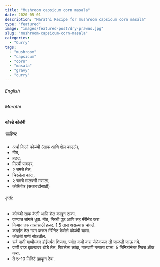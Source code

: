 ```yaml
---
title: "Mushroom capsicum corn masala"
date: 2020-05-01
description: "Marathi Recipe for mushroom capsicum corn masala"
type: "featured"
image: "images/featured-post/dry-prawns.jpg"
slug: "mushroom-capsicum-corn-masala"
categories: 
  - "Curry"
tags:
  - "mushroom"
  - "capsicum"
  - "corn"
  - "masala"
  - "gravy"
  - "curry"
---
```


###### English






###### Marathi


#### कोरडे कोळंबी

##### साहित्य: 

 
- अर्धा किलो कोळंबी (साफ आणि शेल काढले), 
- मीठ, 
- हळद, 
- मिरची पावडर, 
- २ चमचे तेल,
- चिरलेला कांदा, 
- २ चमचे मालवणी मसाला, 
- कोथिंबीर (सजावटीसाठी)




###### कृती:


- कोळंबी साफ केली आणि शेल काढून टाका.
- पाण्यात चांगले धुवा. मीठ, मिरची पूड आणि सह मॅरीनेट करा
- किमान एक तासासाठी हळद. 1.5 तास असल्यास चांगले.
- कढईत तेल गरम करून मॅरीनेट केलेले कोळंबी घाला.
- कोळंबी पाणी सोडतील.
- सर्व पाणी बाष्पीभवन होईपर्यंत शिजवा. ज्योत कमी करा जेणेकरून ती जाळली जाऊ नये.
- पाणी वाफ झाल्यावर थोडे तेल, चिरलेला कांदा, मालवणी मसाला घाला. 5 मिनिटांनंतर स्विच ऑफ करा.
- ते 5-10 मिनिटे झाकून ठेवा.


